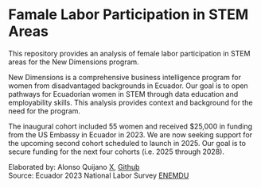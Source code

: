 # Famale Labor Participation in STEM Areas
This repository provides an analysis of female labor participation in STEM areas for the New Dimensions program.

New Dimensions is a comprehensive business intelligence program for women from disadvantaged backgrounds in Ecuador. Our goal is to open pathways for Ecuadorian women in STEM through data education and employability skills. This analysis provides context and background for the need for the program.

The inaugural cohort included 55 women and received $25,000 in funding from the US Embassy in Ecuador in 2023. We are now seeking support for the upcoming second cohort scheduled to launch in 2025. Our goal is to secure funding for the next four cohorts (i.e. 2025 through 2028).

Elaborated by: Alonso Quijano [X](https://x.com/aquijanoruiz), [Github](https://github.com/aquijanoruiz)  
Source: Ecuador 2023 National Labor Survey [ENEMDU](https://www.ecuadorencifras.gob.ec/enemdu-anual/)
